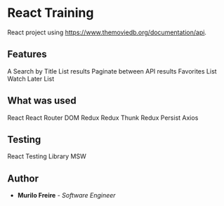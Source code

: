 # React Training

React project using https://www.themoviedb.org/documentation/api.

## Features

A Search by Title
List results
Paginate between API results
Favorites List
Watch Later List

## What was used
React
React Router DOM
Redux
Redux Thunk
Redux Persist
Axios

## Testing
React Testing Library
MSW

## Author

*  **Murilo Freire** - *Software Engineer*